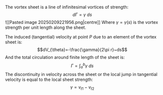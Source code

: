 The vortex sheet is a line of infinitesimal vortices of strength:
$$d\Gamma=\gamma~ds$$
![[Pasted image 20250209221956.png|centre]]
Where $\gamma=\gamma(s)$ is the vortex strength per unit length along the sheet.

The induced (tangential) velocity at point $P$ due to an element of the vortex sheet is:
$$dV_{\theta}=-\frac{\gamma}{2\pi r}~ds$$
And the total circulation around finite length of the sheet is:
$$\Gamma=\int_{a}^{b}\gamma ~ds$$
The discontinuity in velocity across the sheet or the local jump in tangential velocity is equal to the local sheet strength:
$$\gamma=v_{t1}-v_{t2}$$
